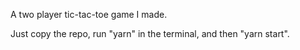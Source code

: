 A two player tic-tac-toe game I made.

Just copy the repo, run "yarn" in the terminal, and then "yarn start".